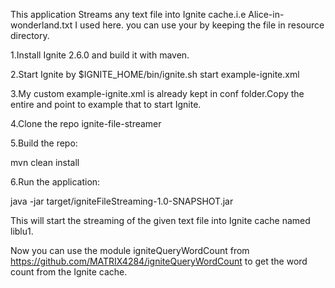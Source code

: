 This application Streams any text file into Ignite cache.i.e Alice-in-wonderland.txt I used here.
you can use your by keeping the file in resource directory.

1.Install Ignite 2.6.0 and build it with maven.

2.Start Ignite by $IGNITE_HOME/bin/ignite.sh start example-ignite.xml

3.My custom example-ignite.xml is already kept in conf folder.Copy the entire and point to example that to start Ignite.

4.Clone the repo ignite-file-streamer

5.Build the repo:

mvn clean install

6.Run the application:

java -jar target/igniteFileStreaming-1.0-SNAPSHOT.jar

This will start the streaming of the given text file into Ignite cache named liblu1.

Now you can use the module igniteQueryWordCount from https://github.com/MATRIX4284/igniteQueryWordCount to get the word count from the Ignite cache.



